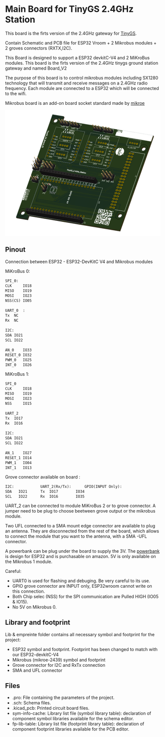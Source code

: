 # Main Board for TinyGS 2.4GHz Station

This board is the firts version of the 2.4GHz gateway for [TinyGS](https://tinygs.com/).

Contain Schematic and PCB file for ESP32 Vroom + 2 Mikrobus modules + 2 groves connectors (RXTX,I2C).

This Board is designed to support a ESP32 devkitC-V4 and 2 MiKroBus modules. This board is the firts version of the 2.4GHz tinygs ground station gateway and named Board_V2

The purpose of this board is to control mikrobus modules including SX1280 technology that will transmit and receive messages on a 2.4GHz radio frequency. Each module are connected to a ESP32 which will be connected to the wifi.

Mikrobus board is an add-on board socket standard made by [mikroe](https://www.mikroe.com/mikrobus)

![](2u-pcb-tinygs-02.png)

## Pinout

Connection between ESP32 - ESP32-DevKitC V4 and Mikrobus modules

MiKroBus 0:
	 				 
	SPI_0:
	CLK 	IO18
	MISO	IO19
	MOSI	IO23
	NSS(CS)	IO05
	
	UART_0	:
	Tx	NC
	Rx	NC
	
	I2C:
	SDA	IO21
	SCL	IO22
	
	AN_0	IO33
	RESET_0 IO32
	PWM_0	IO25
	INT_0	IO26



MiKroBus 1: 				 
	
	SPI_0
	CLK 	IO18
	MISO	IO19
	MOSI	IO23
	NSS 	IO15
	
	UART_2
	Tx	IO17
	Rx	IO16
	
	I2C:
	SDA	IO21
	SCL	IO22
	
	AN_1	IO27
	RESET_1 IO14
	PWM_1	IO04
	INT_1	IO13



Grove connector available on board :


	I2C:			UART_2(Rx/Tx):		GPIO(INPUT Only):
	SDA   IO21		Tx	IO17		IO34
	SCL   IO22		Rx	IO16		IO35


UART_2 can be connected to module MiKroBus 2 or to grove connector. A jumper need to be plug to choose beetween grove output or the mikrobus module.



Two UFL connected to a SMA mount edge connector are available to plug an antenna. They are disconnected from the rest of the board, which allows to connect the module that you want to the antenna, with a SMA -UFL connector.

A powerbank can be plug under the board to supply the 3V. The [powerbank](https://www.amazon.com/Diymore-Lithium-Battery-Charging-Arduino/dp/B07SZKNST4) is design for ESP32 and is purchasable on amazon. 
5V is only available on the Mikrobus 1 module. 


Careful:
* UART0 is used for flashing and debuging. Be very careful to its use.
* GPIO grove connector are INPUT only, ESP32wroom cannot write on this connection.
* Both Chip selec (NSS) for the SPI communication are Pulled HIGH (IO05 & IO15).
* No 5V on Mikrobus 0. 

## Library and footprint

Lib & empreinte folder contains all necessary symbol and footprint for the project:
* ESP32 symbol and footprint. Footprint has been changed to match with our ESP32-devkitC-V4
* Mikrobus (mikroe-2439) symbol and footprint
* Grove connector for I2C and RxTx connection
* SMA and UFL connector



## Files
* .pro: File containing the parameters of the project.
* .sch: Schema files.
* .kicad_pcb: Printed circuit board files.
* sym-info-cache: Library list file (symbol library table): declaration of component symbol libraries available for the schema editor.
* fp-lib-table: Library list file (footprint library table): declaration of component footprint libraries available for the PCB editor.


